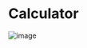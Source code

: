 # Calculator

![image](https://github.com/nanthakumaran-s/Calc/assets/59391441/e75d26ae-bc2b-4b99-b2df-38913001c9fd)
